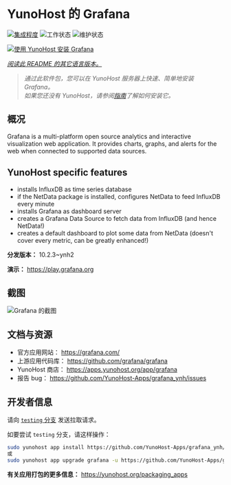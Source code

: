 <!--
注意：此 README 由 <https://github.com/YunoHost/apps/tree/master/tools/readme_generator> 自动生成
请勿手动编辑。
-->

# YunoHost 的 Grafana

[![集成程度](https://dash.yunohost.org/integration/grafana.svg)](https://dash.yunohost.org/appci/app/grafana) ![工作状态](https://ci-apps.yunohost.org/ci/badges/grafana.status.svg) ![维护状态](https://ci-apps.yunohost.org/ci/badges/grafana.maintain.svg)

[![使用 YunoHost 安装 Grafana](https://install-app.yunohost.org/install-with-yunohost.svg)](https://install-app.yunohost.org/?app=grafana)

*[阅读此 README 的其它语言版本。](./ALL_README.md)*

> *通过此软件包，您可以在 YunoHost 服务器上快速、简单地安装 Grafana。*  
> *如果您还没有 YunoHost，请参阅[指南](https://yunohost.org/install)了解如何安装它。*

## 概况

Grafana is a multi-platform open source analytics and interactive visualization web application. It provides charts, graphs, and alerts for the web when connected to supported data sources.

## YunoHost specific features

* installs InfluxDB as time series database
* if the NetData package is installed, configures NetData to feed InfluxDB every minute
* installs Grafana as dashboard server
* creates a Grafana Data Source to fetch data from InfluxDB (and hence NetData!)
* creates a default dashboard to plot some data from NetData (doesn't cover every metric, can be greatly enhanced!)


**分发版本：** 10.2.3~ynh2

**演示：** <https://play.grafana.org>

## 截图

![Grafana 的截图](./doc/screenshots/Grafana8_Kubernetes.jpg)

## 文档与资源

- 官方应用网站： <https://grafana.com/>
- 上游应用代码库： <https://github.com/grafana/grafana>
- YunoHost 商店： <https://apps.yunohost.org/app/grafana>
- 报告 bug： <https://github.com/YunoHost-Apps/grafana_ynh/issues>

## 开发者信息

请向 [`testing` 分支](https://github.com/YunoHost-Apps/grafana_ynh/tree/testing) 发送拉取请求。

如要尝试 `testing` 分支，请这样操作：

```bash
sudo yunohost app install https://github.com/YunoHost-Apps/grafana_ynh/tree/testing --debug
或
sudo yunohost app upgrade grafana -u https://github.com/YunoHost-Apps/grafana_ynh/tree/testing --debug
```

**有关应用打包的更多信息：** <https://yunohost.org/packaging_apps>
